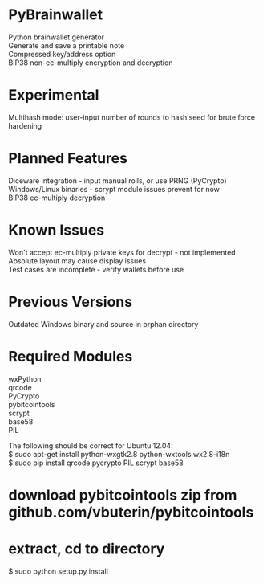 PyBrainwallet
======= 
Python brainwallet generator  
Generate and save a printable note  
Compressed key/address option  
BIP38 non-ec-multiply encryption and decryption  

Experimental  
=======
Multihash mode: user-input number of rounds to hash seed for brute force hardening  

Planned Features  
=======
Diceware integration - input manual rolls, or use PRNG (PyCrypto)  
Windows/Linux binaries - scrypt module issues prevent for now  
BIP38 ec-multiply decryption  

Known Issues
=======
Won't accept ec-multiply private keys for decrypt - not implemented  
Absolute layout may cause display issues  
Test cases are incomplete - verify wallets before use  

Previous Versions  
=======
Outdated Windows binary and source in orphan directory  

Required Modules
=======
wxPython  
qrcode  
PyCrypto  
pybitcointools  
scrypt  
base58  
PIL  
  
The following should be correct for Ubuntu 12.04:  
$ sudo apt-get install python-wxgtk2.8 python-wxtools wx2.8-i18n  
$ sudo pip install qrcode pycrypto PIL scrypt base58  
# download pybitcointools zip from github.com/vbuterin/pybitcointools  
# extract, cd to directory  
$ sudo python setup.py install  
